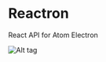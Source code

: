 # Reactron
React API for Atom Electron


![Alt tag](http://static.comicvine.com/uploads/original/10/100990/2027957-reactron.jpg)
